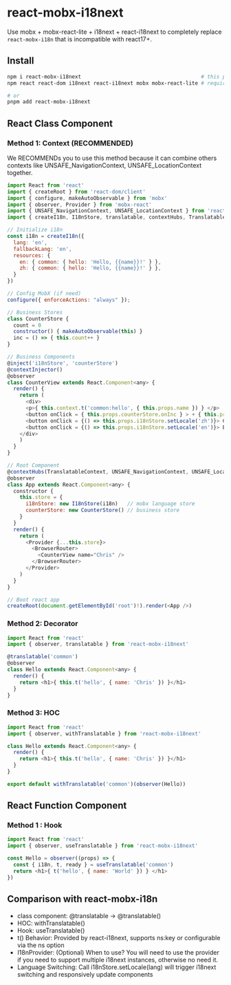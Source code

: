 # react-mobx-i18next

Use mobx + mobx-react-lite + i18next + react-i18next to completely replace `react-mobx-i18n` that is incompatible with react17+.

## Install

```bash
npm i react-mobx-i18next                                       # this project
npm react react-dom i18next react-i18next mobx mobx-react-lite # required peer dependencies

# or
pnpm add react-mobx-i18next
```

## React Class Component

### Method 1: Context (RECOMMENDED)
We RECOMMENDs you to use this method because it can combine others contexts like UNSAFE_NavigationContext, UNSAFE_LocationContext together.
```javascript
import React from 'react'
import { createRoot } from 'react-dom/client'
import { configure, makeAutoObservable } from 'mobx'
import { observer, Provider } from 'mobx-react'
import { UNSAFE_NavigationContext, UNSAFE_LocationContext } from 'react-router-dom'
import { createI18n, I18nStore, translatable, contextHubs, TranslatableContext } from 'react-mobx-i18next'

// Initialize i18n
const i18n = createI18n({ 
  lang: 'en', 
  fallbackLang: 'en', 
  resources: {
    en: { common: { hello: 'Hello, {{name}}!' } },
    zh: { common: { hello: 'Hello, {{name}}!' } },
  }
})

// Config MobX (if need)
configure({ enforceActions: "always" });

// Business Stores
class CounterStore {
  count = 0
  constructor() { makeAutoObservable(this) }
  inc = () => { this.count++ }
}

// Business Components
@inject('i18nStore', 'counterStore')
@contextInjector()
@observer
class CounterView extends React.Component<any> {
  render() {
    return (
      <div> 
      <p>{ this.context.t('common:hello', { this.props.name }) } </p> 
      <button onClick = { this.props.counterStore.onInc } > + { this.props.counterStore.count } </button> 
      <button onClick = {() => this.props.i18nStore.setLocale('zh')}> CN </button>
      <button onClick = {() => this.props.i18nStore.setLocale('en')}> EN </button> 
    </div> 
    )
  }
}

// Root Component
@contextHubs(TranslatableContext, UNSAFE_NavigationContext, UNSAFE_LocationContext)
@observer
class App extends React.Component<any> {
  constructor {
    this.store = { 
      i18nStore: new I18nStore(i18n)   // mobx language store
      counterStore: new CounterStore() // business store 
    }
  }
  render() {
    return (
      <Provider {...this.store}>
        <BrowserRouter>
          <CounterView name="Chris" />
        </BrowserRouter>
      </Provider>
    )
  }
}

// Boot react app
createRoot(document.getElementById('root')!).render(<App />)
```


### Method 2: Decorator
```javascript
import React from 'react'
import { observer, translatable } from 'react-mobx-i18next'

@translatable('common')
@observer
class Hello extends React.Component<any> {
  render() {
    return <h1>{ this.t('hello', { name: 'Chris' }) }</h1>
  }
}
```


### Method 3: HOC
```javascript
import React from 'react'
import { observer, withTranslatable } from 'react-mobx-i18next'

class Hello extends React.Component<any> {
  render() {
    return <h1>{ this.t('hello', { name: 'Chris' }) }</h1>
  }
}

export default withTranslatable('common')(observer(Hello))
```

## React Function Component
### Method 1 : Hook
```javascript
import React from 'react'
import { observer, useTranslatable } from 'react-mobx-i18next'

const Hello = observer((props) => {
  const { i18n, t, ready } = useTranslatable('common')
  return <h1>{ t('hello', { name: 'World' }) } </h1>
})
```


## Comparison with react-mobx-i18n
* class component: @translatable → @translatable()
* HOC: withTranslatable()
* Hook: useTranslatable()
* t() Behavior: Provided by react-i18next, supports ns:key or configurable via the ns option
* I18nProvider: (Optional) When to use? You will need to use the provider if you need to support multiple i18next instances, otherwise no need it.
* Language Switching: Call i18nStore.setLocale(lang) will trigger i18next switching and responsively update components